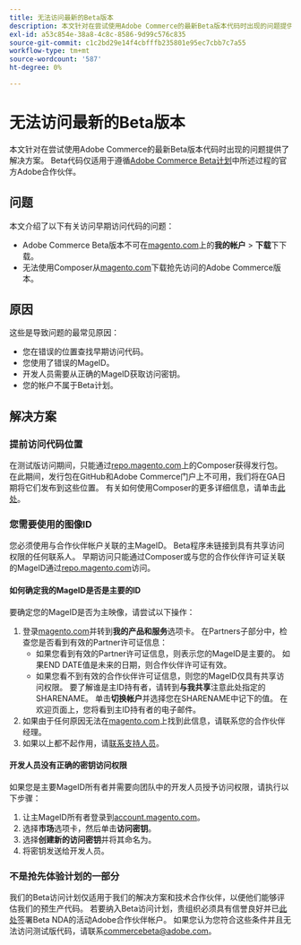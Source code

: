 ```yaml
---
title: 无法访问最新的Beta版本
description: 本文针对在尝试使用Adobe Commerce的最新Beta版本代码时出现的问题提供了解决方案。 Beta代码仅适用于遵循[Adobe Commerce Beta计划](https://github.com/magento/magento2/wiki/Magento-Beta-Program)中所述过程的官方Adobe合作伙伴。
exl-id: a53c854e-38a8-4c8c-8586-9d99c576c835
source-git-commit: c1c2bd29e14f4cbfffb235801e95ec7cbb7c7a55
workflow-type: tm+mt
source-wordcount: '587'
ht-degree: 0%

---
```


# 无法访问最新的Beta版本

本文针对在尝试使用Adobe Commerce的最新Beta版本代码时出现的问题提供了解决方案。 Beta代码仅适用于遵循[Adobe Commerce Beta计划](https://github.com/magento/magento2/wiki/Magento-Beta-Program)中所述过程的官方Adobe合作伙伴。

## 问题

本文介绍了以下有关访问早期访问代码的问题：

* Adobe Commerce Beta版本不可在[magento.com](https://account.magento.com/customer/account/login)上的&#x200B;**我的帐户** > **下载**&#x200B;下下载。
* 无法使用Composer从[magento.com](https://account.magento.com/customer/account/login)下载抢先访问的Adobe Commerce版本。

## 原因

这些是导致问题的最常见原因：

* 您在错误的位置查找早期访问代码。
* 您使用了错误的MageID。
* 开发人员需要从正确的MageID获取访问密钥。
* 您的帐户不属于Beta计划。

## 解决方案

### 提前访问代码位置

在测试版访问期间，只能通过[repo.magento.com](https://repo.magento.com/)上的Composer获得发行包。 在此期间，发行包在GitHub和Adobe Commerce门户上不可用，我们将在GA日期将它们发布到这些位置。 有关如何使用Composer的更多详细信息，请单击[此处](https://devdocs.magento.com/guides/v2.3/install-gde/composer.html)。

### 您需要使用的图像ID

您必须使用与合作伙伴帐户关联的主MageID。 Beta程序未链接到具有共享访问权限的任何联系人。 早期访问只能通过Composer或与您的合作伙伴许可证关联的MageID通过[repo.magento.com](https://repo.magento.com/)访问。

#### 如何确定我的MageID是否是主要的ID

要确定您的MageID是否为主映像，请尝试以下操作：

1. 登录[magento.com](https://account.magento.com/customer/account/login)并转到&#x200B;**我的产品和服务**&#x200B;选项卡。 在Partners子部分中，检查您是否看到有效的Partner许可证信息：
   * 如果您看到有效的Partner许可证信息，则表示您的MageID是主要的。 如果END DATE值是未来的日期，则合作伙伴许可证有效。
   * 如果您看不到有效的合作伙伴许可证信息，则您的MageID仅具有共享访问权限。 要了解谁是主ID持有者，请转到&#x200B;**与我共享**&#x200B;注意此处指定的SHARENAME。 单击&#x200B;**切换帐户**&#x200B;并选择您在SHARENAME中记下的值。 在欢迎页面上，您将看到主ID持有者的电子邮件。
1. 如果由于任何原因无法在[magento.com](https://account.magento.com/customer/account/login)上找到此信息，请联系您的合作伙伴经理。
1. 如果以上都不起作用，请[联系支持人员](/help/help-center-guide/help-center/magento-help-center-user-guide.md#merchant-not-displayed)。

#### 开发人员没有正确的密钥访问权限

如果您是主要MageID所有者并需要向团队中的开发人员授予访问权限，请执行以下步骤：

1. 让主MageID所有者登录到[account.magento.com](https://account.magento.com/customer/account/login)。
1. 选择&#x200B;**市场**&#x200B;选项卡，然后单击&#x200B;**访问密钥**。
1. 选择&#x200B;**创建新的访问密钥**&#x200B;并将其命名为。
1. 将密钥发送给开发人员。

### 不是抢先体验计划的一部分

我们的Beta访问计划仅适用于我们的解决方案和技术合作伙伴，以便他们能够评估我们的预生产代码。 若要纳入Beta访问计划，贵组织必须具有信誉良好并已[此处](https://github.com/magento/magento2/wiki/Magento-Beta-Program)签署Beta NDA的活动Adobe合作伙伴帐户。 如果您认为您符合这些条件并且无法访问测试版代码，请联系[commercebeta@adobe.com](mailto:commercebeta@adobe.com)。
